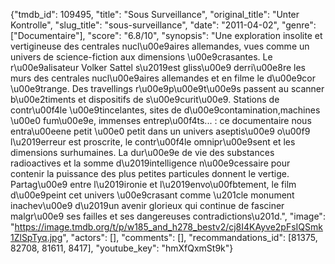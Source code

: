 {"tmdb_id": 109495, "title": "Sous Surveillance", "original_title": "Unter Kontrolle", "slug_title": "sous-surveillance", "date": "2011-04-02", "genre": ["Documentaire"], "score": "6.8/10", "synopsis": "Une exploration insolite et vertigineuse des centrales nucl\u00e9aires allemandes, vues comme un univers de science-fiction aux dimensions \u00e9crasantes.  Le r\u00e9alisateur Volker Sattel s\u2019est gliss\u00e9 derri\u00e8re les murs des centrales nucl\u00e9aires allemandes et en filme le d\u00e9cor \u00e9trange. Des travellings r\u00e9p\u00e9t\u00e9s passent au scanner b\u00e2timents et dispositifs de s\u00e9curit\u00e9. Stations de contr\u00f4le \u00e9tincelantes, sites de d\u00e9contamination,machines \u00e0 fum\u00e9e, immenses entrep\u00f4ts... : ce documentaire nous entra\u00eene petit \u00e0 petit dans un univers aseptis\u00e9 o\u00f9 l\u2019erreur est proscrite, le contr\u00f4le omnipr\u00e9sent et les dimensions surhumaines. La dur\u00e9e de vie des substances radioactives et la somme d\u2019intelligence n\u00e9cessaire pour contenir la puissance des plus petites particules donnent le vertige.  Partag\u00e9 entre l\u2019ironie et l\u2019envo\u00fbtement, le film d\u00e9peint cet univers \u00e9crasant comme \u201cle monument inachev\u00e9 d\u2019un avenir glorieux qui continue de fasciner malgr\u00e9 ses failles et ses dangereuses contradictions\u201d.", "image": "https://image.tmdb.org/t/p/w185_and_h278_bestv2/cj8I4KAyve2pFsIQSmk1ZlSpTyq.jpg", "actors": [], "comments": [], "recommandations_id": [81375, 82708, 81611, 8417], "youtube_key": "hmXfQxmSt9k"}